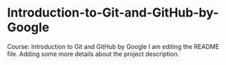 # Introduction-to-Git-and-GitHub-by-Google
Course: Introduction to Git and GitHub by Google
I am editing the README file. Adding some more details about the project description.
